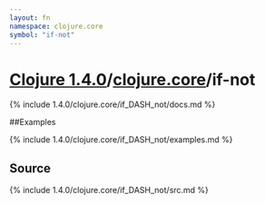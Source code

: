 ```yaml
---
layout: fn
namespace: clojure.core
symbol: "if-not"
---
```


# [Clojure 1.4.0](../../)/[clojure.core](../)/if-not

{% include 1.4.0/clojure.core/if_DASH_not/docs.md %}

##Examples

{% include 1.4.0/clojure.core/if_DASH_not/examples.md %}
## Source
{% include 1.4.0/clojure.core/if_DASH_not/src.md %}

